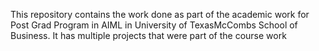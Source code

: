 This repository contains the work done as part of the academic work  for Post Grad Program in AIML in University of TexasMcCombs School of Business.
It has multiple projects that were part of the course work 
